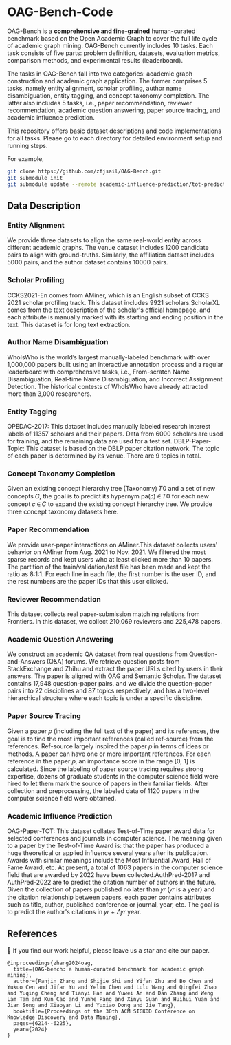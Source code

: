 # OAG-Bench-Code

OAG-Bench is a __comprehensive and fine-grained__ human-curated benchmark based on the Open Academic Graph to cover the full life cycle of academic graph mining.
OAG-Bench currently includes 10 tasks. Each task consists of five parts: problem definition, datasets, evaluation metrics, comparison methods, and experimental results (leaderboard).

The tasks in OAG-Bench fall into two categories: academic graph construction and academic graph application. The former comprises 5 tasks, namely entity alignment, scholar profiling, author name disambiguation, entity tagging, and concept taxonomy completion. The latter also includes 5 tasks, i.e., paper recommendation, reviewer recommendation, academic question answering, paper source tracing, and academic influence prediction.

This repository offers basic dataset descriptions and code implementations for all tasks.
Please go to each directory for detailed environment setup and running steps.

For example,

```bash
git clone https://github.com/zfjsail/OAG-Bench.git
git submodule init
git submodule update --remote academic-influence-prediction/tot-prediction
```

## Data Description

### Entity Alignment
We provide three datasets to align the same real-world entity across different academic graphs. The venue dataset includes 1200 candidate pairs to align with ground-truths. Similarly, the affiliation dataset includes 5000 pairs, and the author dataset contains 10000 pairs.

### Scholar Profiling
CCKS2021-En comes from AMiner, which is an English subset of CCKS 2021 scholar profiling track. This dataset includes 9921 scholars.ScholarXL comes from the text description of the scholar's official homepage, and each attribute is manually marked with its starting and ending position in the text. This dataset is for long text extraction.

### Author Name Disambiguation
WhoIsWho is the world’s largest manually-labeled benchmark with over 1,000,000 papers built using an interactive annotation process and a regular leaderboard with comprehensive tasks, i.e., From-scratch Name Disambiguation, Real-time Name Disambiguation, and Incorrect Assignment Detection. The historical contests of WhoIsWho have already attracted more than 3,000 researchers.

### Entity Tagging
OPEDAC-2017: This dataset includes manually labeled research interest labels of 11357 scholars and their papers. Data from 6000 scholars are used for training, and the remaining data are used for a test set. DBLP-Paper-Topic: This dataset is based on the DBLP paper citation network. The topic of each paper is determined by its venue. There are 9 topics in total.

### Concept Taxonomy Completion
Given an existing concept hierarchy tree (Taxonomy) 𝑇0 and a set of new concepts 𝐶, the goal is to predict its hypernym pa(𝑐) ∈ 𝑇0 for each new concept 𝑐 ∈ 𝐶 to expand the existing concept hierarchy tree. We provide three concept taxonomy datasets here.

### Paper Recommendation
We provide user-paper interactions on AMiner.This dataset collects users' behavior on AMiner from Aug. 2021 to Nov. 2021. We filtered the most sparse records and kept users who at least clicked more than 10 papers. The partition of the train/validation/test file has been made and kept the ratio as 8:1:1. For each line in each file, the first number is the user ID, and the rest numbers are the paper IDs that this user clicked.

### Reviewer Recommendation
This dataset collects real paper-submission matching relations from Frontiers. In this dataset, we collect 210,069 reviewers and 225,478 papers.

### Academic Question Answering
We construct an academic QA dataset from real questions from Question-and-Answers (Q&A) forums. We retrieve question posts from StackExchange and Zhihu and extract the paper URLs cited by users in their answers. The paper is aligned with OAG and Semantic Scholar. The dataset contains 17,948 question-paper pairs, and we divide the question-paper pairs into 22 disciplines and 87 topics respectively, and has a two-level hierarchical structure where each topic is under a specific discipline.

### Paper Source Tracing
Given a paper 𝑝 (including the full text of the paper) and its references, the goal is to find the most important references (called ref-source) from the references. Ref-source largely inspired the paper 𝑝 in terms of ideas or methods. A paper can have one or more important references. For each reference in the paper 𝑝, an importance score in the range [0, 1] is calculated. Since the labeling of paper source tracing requires strong expertise, dozens of graduate students in the computer science field were hired to let them mark the source of papers in their familiar fields. After collection and preprocessing, the labeled data of 1120 papers in the computer science field were obtained.

### Academic Influence Prediction
OAG-Paper-TOT: This dataset collates Test-of-Time paper award data for selected conferences and journals in computer science. The meaning given to a paper by the Test-of-Time Award is: that the paper has produced a huge theoretical or applied influence several years after its publication. Awards with similar meanings include the Most Influential Award, Hall of Fame Award, etc. At present, a total of 1063 papers in the computer science field that are awarded by 2022 have been collected.AuthPred-2017 and AuthPred-2022 are to predict the citation number of authors in the future. Given the collection of papers published no later than 𝑦𝑟 (𝑦𝑟 is a year) and the citation relationship between papers, each paper contains attributes such as title, author, published conference or journal, year, etc. The goal is to predict the author's citations in 𝑦𝑟 + 𝛥𝑦𝑟 year.

## References
🌟 If you find our work helpful, please leave us a star and cite our paper.
```
@inproceedings{zhang2024oag,
  title={OAG-bench: a human-curated benchmark for academic graph mining},
  author={Fanjin Zhang and Shijie Shi and Yifan Zhu and Bo Chen and Yukuo Cen and Jifan Yu and Yelin Chen and Lulu Wang and Qingfei Zhao and Yuqing Cheng and Tianyi Han and Yuwei An and Dan Zhang and Weng Lam Tam and Kun Cao and Yunhe Pang and Xinyu Guan and Huihui Yuan and Jian Song and Xiaoyan Li and Yuxiao Dong and Jie Tang},
  booktitle={Proceedings of the 30th ACM SIGKDD Conference on Knowledge Discovery and Data Mining},
  pages={6214--6225},
  year={2024}
}
```
